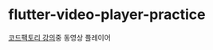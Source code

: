 # flutter-video-player-practice

[코드팩토리 강의](https://www.inflearn.com/course/%ED%94%8C%EB%9F%AC%ED%84%B0-%ED%94%84%EB%A1%9C%EC%A0%9D%ED%8A%B8)중 동영상 플레이어
